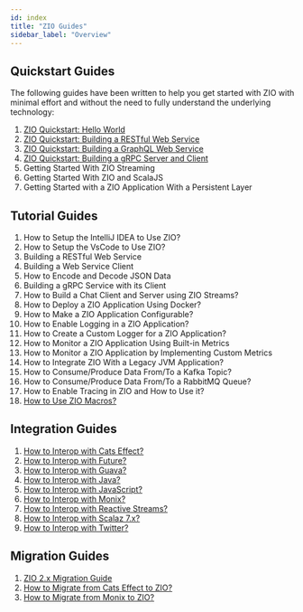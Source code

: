 ```yaml
---
id: index
title: "ZIO Guides"
sidebar_label: "Overview"
---
```


## Quickstart Guides

The following guides have been written to help you get started with ZIO with minimal effort and without the need to fully understand the underlying technology:

1. [ZIO Quickstart: Hello World](quickstarts/hello-world.md)
2. [ZIO Quickstart: Building a RESTful Web Service](quickstarts/restful-webservice.md)
3. [ZIO Quickstart: Building a GraphQL Web Service](quickstarts/graphql-webservice.md)
4. [ZIO Quickstart: Building a gRPC Server and Client](https://scalapb.github.io/zio-grpc/docs/quickstart/)
5. Getting Started With ZIO Streaming
6. Getting Started With ZIO and ScalaJS
7. Getting Started with a ZIO Application With a Persistent Layer

## Tutorial Guides

1. How to Setup the IntelliJ IDEA to Use ZIO?
2. How to Setup the VsCode to Use ZIO?
3. Building a RESTful Web Service
4. Building a Web Service Client
5. How to Encode and Decode JSON Data
6. Building a gRPC Service with its Client
7. How to Build a Chat Client and Server using ZIO Streams?
8. How to Deploy a ZIO Application Using Docker?
9. How to Make a ZIO Application Configurable?
10. How to Enable Logging in a ZIO Application?
11. How to Create a Custom Logger for a ZIO Application?
12. How to Monitor a ZIO Application Using Built-in Metrics
13. How to Monitor a ZIO Application by Implementing Custom Metrics
14. How to Integrate ZIO With a Legacy JVM Application?
15. How to Consume/Produce Data From/To a Kafka Topic?
16. How to Consume/Produce Data From/To a RabbitMQ Queue?
17. How to Enable Tracing in ZIO and How to Use it?
18. [How to Use ZIO Macros?](howto-macros.md)

## Integration Guides

1. [How to Interop with Cats Effect?](interop/with-cats-effect.md)
2. [How to Interop with Future?](interop/with-future.md)
3. [How to Interop with Guava?](interop/with-guava.md)
4. [How to Interop with Java?](interop/with-java.md)
5. [How to Interop with JavaScript?](interop/with-javascript.md)
6. [How to Interop with Monix?](interop/with-monix.md)
7. [How to Interop with Reactive Streams?](interop/with-reactive-streams.md)
8. [How to Interop with Scalaz 7.x?](interop/with-scalaz-7x.md)
9. [How to Interop with Twitter?](interop/with-twitter.md)

## Migration Guides

1. [ZIO 2.x Migration Guide](migrate/migration-guide.md)
2. [How to Migrate from Cats Effect to ZIO?](migrate/from-cats-effect.md)
3. [How to Migrate from Monix to ZIO?](migrate/from-monix.md)
